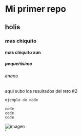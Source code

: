 # Mi primer repo
## holis
### mas chiquito 
#### mas chiquito aun 
##### pequeñisimo
###### enano

aqui subo los resultados del reto #2

```python
ejemplo de code
```
	code
	code
	code 



![imagen](https://t2.gstatic.com/licensed-image?q=tbn:ANd9GcQOO0X7mMnoYz-e9Zdc6Pe6Wz7Ow1DcvhEiaex5aSv6QJDoCtcooqA7UUbjrphvjlIc)  
'

